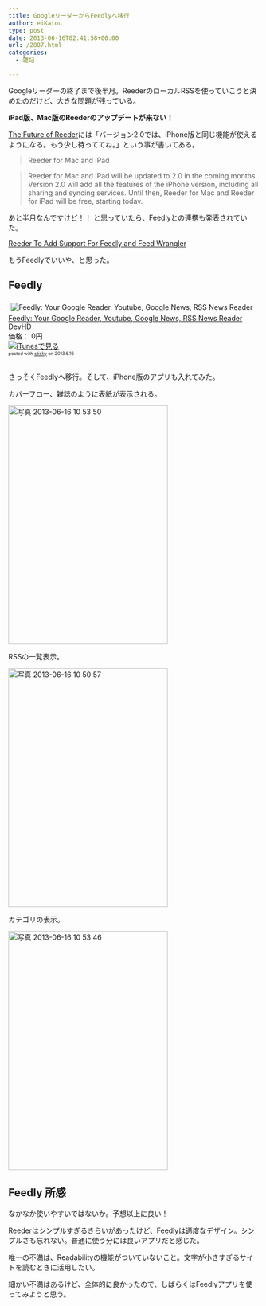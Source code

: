 ```yaml
---
title: GoogleリーダーからFeedlyへ移行
author: eiKatou
type: post
date: 2013-06-16T02:41:58+00:00
url: /2887.html
categories:
  - 雑記

---
```

Googleリーダーの終了まで後半月。ReederのローカルRSSを使っていこうと決めたのだけど、大きな問題が残っている。

**iPad版、Mac版のReederのアップデートが来ない！**

[The Future of Reeder][1]には「バージョン2.0では、iPhone版と同じ機能が使えるようになる。もう少し待っててね。」という事が書いてある。

> Reeder for Mac and iPad
  
> Reeder for Mac and iPad will be updated to 2.0 in the coming months. Version 2.0 will add all the features of the iPhone version, including all sharing and syncing services. Until then, Reeder for Mac and Reeder for iPad will be free, starting today.

あと半月なんですけど！！ と思っていたら、Feedlyとの連携も発表されていた。
  
[Reeder To Add Support For Feedly and Feed Wrangler][2] 

もうFeedlyでいいや、と思った。

<!--more-->

## Feedly

<div class="sticky-itslink">
  <a href="http://click.linksynergy.com/fs-bin/stat?id=b3b5ZvmUdgo&#038;offerid=94348&#038;type=3&#038;subid=0&#038;tmpid=2192&#038;RD_PARM1=https%253A%252F%252Fitunes.apple.com%252Fjp%252Fapp%252Ffeedly-your-google-reader%252Fid396069556%253Fmt%253D8%2526uo%253D4%2526partnerId%253D30" rel="nofollow" target="_blank"><img src="http://a1956.phobos.apple.com/us/r1000/072/Purple2/v4/cb/2e/a4/cb2ea4d8-69e3-cb89-bb27-4b42ec3bf768/mzl.jxlvbtyc.100x100-75.png" style="border-style:none;float:left;margin:5px;" alt="Feedly: Your Google Reader, Youtube, Google News, RSS News Reader" title="Feedly: Your Google Reader, Youtube, Google News, RSS News Reader" /></a></p> 
  
  <div class="sticky-itslinktext">
    <a href="http://click.linksynergy.com/fs-bin/stat?id=b3b5ZvmUdgo&#038;offerid=94348&#038;type=3&#038;subid=0&#038;tmpid=2192&#038;RD_PARM1=https%253A%252F%252Fitunes.apple.com%252Fjp%252Fapp%252Ffeedly-your-google-reader%252Fid396069556%253Fmt%253D8%2526uo%253D4%2526partnerId%253D30" rel="nofollow" target="_blank">Feedly: Your Google Reader, Youtube, Google News, RSS News Reader</a><br />DevHD<br />価格： 0円<br /> <a href="http://click.linksynergy.com/fs-bin/stat?id=b3b5ZvmUdgo&#038;offerid=94348&#038;type=3&#038;subid=0&#038;tmpid=2192&#038;RD_PARM1=https%253A%252F%252Fitunes.apple.com%252Fjp%252Fapp%252Ffeedly-your-google-reader%252Fid396069556%253Fmt%253D8%2526uo%253D4%2526partnerId%253D30" rel="nofollow" target="_blank"><img src="http://ax.phobos.apple.com.edgesuite.net/ja_jp/images/web/linkmaker/badge_appstore-sm.gif" alt ="iTunesで見る" style="border-style:none;" /></a><br /><span style="font-size:xx-small;">posted with <a href="http://sticky.linclip.com/linkmaker/" target="_blank">sticky</a> on 2013.6.16</span><br style="clear:left;" />
  </div>
</div>

</br> 

さっそくFeedlyへ移行。そして、iPhone版のアプリも入れてみた。 

カバーフロー、雑誌のように表紙が表示される。
  
[<img src="http://eikatou.net/blog/wp-content/uploads/2013/06/d3342e1ec4a4c7ff8f3acb50aa01c2fe.jpg" alt="写真 2013-06-16 10 53 50" width="320" height="480" class="alignnone size-full wp-image-2897" srcset="/uploads/2013/06/d3342e1ec4a4c7ff8f3acb50aa01c2fe.jpg 320w, /uploads/2013/06/d3342e1ec4a4c7ff8f3acb50aa01c2fe-200x300.jpg 200w" sizes="(max-width: 320px) 100vw, 320px" />][3]

RSSの一覧表示。
  
[<img src="http://eikatou.net/blog/wp-content/uploads/2013/06/8e5c3ac2e99509ab0a446c00da567759.jpg" alt="写真 2013-06-16 10 50 57" width="320" height="480" class="alignnone size-full wp-image-2895" srcset="/uploads/2013/06/8e5c3ac2e99509ab0a446c00da567759.jpg 320w, /uploads/2013/06/8e5c3ac2e99509ab0a446c00da567759-200x300.jpg 200w" sizes="(max-width: 320px) 100vw, 320px" />][4]

カテゴリの表示。
  
[<img src="http://eikatou.net/blog/wp-content/uploads/2013/06/f0b7010db19b82468850948ab70dc4b3.jpg" alt="写真 2013-06-16 10 53 46" width="320" height="480" class="alignnone size-full wp-image-2896" srcset="/uploads/2013/06/f0b7010db19b82468850948ab70dc4b3.jpg 320w, /uploads/2013/06/f0b7010db19b82468850948ab70dc4b3-200x300.jpg 200w" sizes="(max-width: 320px) 100vw, 320px" />][5]

## Feedly 所感

なかなか使いやすいではないか。予想以上に良い！
  
Reederはシンプルすぎるきらいがあったけど、Feedlyは適度なデザイン。シンプルさも忘れない。普通に使う分には良いアプリだと感じた。

唯一の不満は、Readabilityの機能がついていないこと。文字が小さすぎるサイトを読むときに活用したい。

細かい不満はあるけど、全体的に良かったので、しばらくはFeedlyアプリを使ってみようと思う。

 [1]: http://reederapp.com/reader/
 [2]: http://www.macstories.net/news/reeder-to-add-support-for-feedly-and-feed-wrangler/
 [3]: http://eikatou.net/blog/wp-content/uploads/2013/06/d3342e1ec4a4c7ff8f3acb50aa01c2fe.jpg
 [4]: http://eikatou.net/blog/wp-content/uploads/2013/06/8e5c3ac2e99509ab0a446c00da567759.jpg
 [5]: http://eikatou.net/blog/wp-content/uploads/2013/06/f0b7010db19b82468850948ab70dc4b3.jpg
